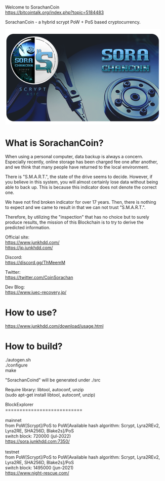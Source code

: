 
Welcome to SorachanCoin  
https://bitcointalk.org/index.php?topic=5184483

SorachanCoin - a hybrid scrypt PoW + PoS based cryptocurrency.

![SorachanCoin](https://raw.githubusercontent.com/FromHDDtoSSD/SorachanCoin-qt/master/src/qt/res/images/splash2.png)

What is SorachanCoin?
===========================

When using a personal computer, data backup is always a concern. Especially recently, online storage has been charged fee one after another, and we think that many people have returned to the local environment.  
  
There is "S.M.A.R.T.", the state of the drive seems to decide. However, if you believe in this system, you will almost certainly lose data without being able to back up. This is because this indicator does not denote the correct one.  
  
We have not find broken indicator for over 17 years. Then, there is nothing to expect and we came to result in that we can not trust "S.M.A.R.T.".  
  
Therefore, by utilizing the "inspection" that has no choice but to surely produce results, the mission of this Blockchain is to try to derive the predicted information.  
  
Official site:  
https://www.junkhdd.com/  
https://jp.junkhdd.com/

Discord:  
https://discord.gg/ThMeemM

Twitter:  
https://twitter.com/CoinSorachan

Dev Blog:  
https://www.iuec-recovery.jp/

How to use?
===========================

https://www.junkhdd.com/download/usage.html

How to build?
===========================

./autogen.sh  
./configure  
make  
  
"SorachanCoind" will be generated under ./src  
  
Require library: libtool, autoconf, unzip  
(sudo apt-get install libtool, autoconf, unzip)

BlockExplorer<br>
===========================<br>
<br>
mainnet<br>
from PoW[Scrypt]/PoS to PoW[Available hash algorithm: Scrypt, Lyra2REv2, Lyra2RE, SHA256D, Blake2s]/PoS<br>
switch block: 720000 (jul-2022)<br>
https://sora.junkhdd.com:7350/<br>
<br>
testnet<br>
from PoW[Scrypt]/PoS to PoW[Available hash algorithm: Scrypt, Lyra2REv2, Lyra2RE, SHA256D, Blake2s]/PoS<br>
switch block: 1495000 (jun-2021)<br>
https://www.night-rescue.com/<br>
